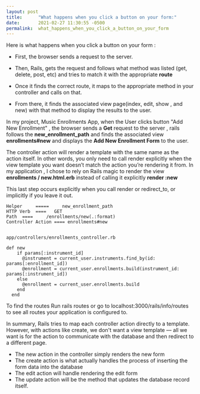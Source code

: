 ```yaml
---
layout: post
title:      "What happens when you click a button on your form:"
date:       2021-02-27 11:30:55 -0500
permalink:  what_happens_when_you_click_a_button_on_your_form
---
```



Here is what happens when you click a button on your form :

* First, the browser sends a request to the server.

* Then, Rails, gets the request and follows what method was listed (get, delete, post, etc) and tries to match it with the appropriate **route**

* Once it finds the correct route, it maps to the appropriate method in your controller and calls on that.

* From there, it finds the associated view page(index, edit, show , and new) with that method to display the results to the user.

In my project, Music Enrollments App,  when the User clicks  button "Add New Enrollment" , the browser sends a **Get** request to the server , rails follows the **new_enrollment_path** and finds the associated view **enrollments#new** and displays the **Add New Enrollment Form** to the user.

The controller action will render a template with the same name as the action itself. In other words, you only need to call render explicitly when the view template you want doesn’t match the action you’re rendering it from. In my application , I chose to rely on Rails magic to render the view **enrollments / new.html.erb**  instead of calling it explicitly **render  :new**

This last step occurs explicitly when you call render or redirect_to, or implicitly if you leave it out.


```
Helper     =====     new_enrollment_path 
HTTP Verb  ====   GET  
Path  ====     /enrollments/new(.:format)	          
Controller Action ==== enrollments#new


app/controllers/enrollments_controller.rb

def new
    if params[:instrument_id]
      @instrument = current_user.instruments.find_by(id: params[:enrollment_id])
      @enrollment = current_user.enrollments.build(instrument_id: params[:instrument_id])
    else
      @enrollment = current_user.enrollments.build
    end
  end
```

To find the routes Run rails routes or go to localhost:3000/rails/info/routes to see all routes your application is configured to.


In summary, Rails tries to map each controller action directly to a template. However, with actions like create, we don't want a view template –– all we want is for the action to communicate with the database and then redirect to a different page.

* The new action in the controller simply renders the new form
* The create action is what actually handles the process of inserting the form data into the database
* The edit action will handle rendering the edit form
* The update action will be the method that updates the database record itself.



















